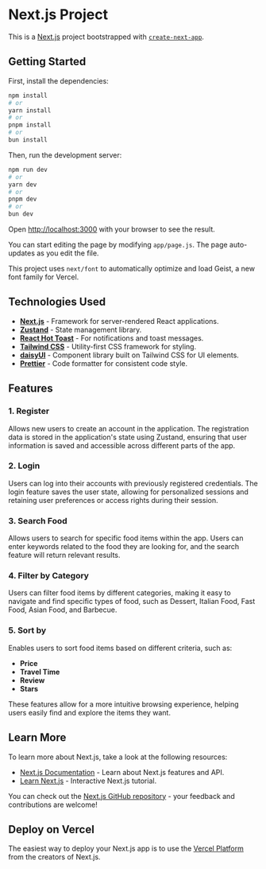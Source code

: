 # Next.js Project

This is a [Next.js](https://nextjs.org) project bootstrapped with [`create-next-app`](https://github.com/vercel/next.js/tree/canary/packages/create-next-app).

## Getting Started

First, install the dependencies:

```bash
npm install
# or
yarn install
# or
pnpm install
# or
bun install
```

Then, run the development server:

```bash
npm run dev
# or
yarn dev
# or
pnpm dev
# or
bun dev
```

Open [http://localhost:3000](http://localhost:3000) with your browser to see the result.

You can start editing the page by modifying `app/page.js`. The page auto-updates as you edit the file.

This project uses `next/font` to automatically optimize and load Geist, a new font family for Vercel.

## Technologies Used

- **[Next.js](https://nextjs.org)** - Framework for server-rendered React applications.
- **[Zustand](https://github.com/pmndrs/zustand)** - State management library.
- **[React Hot Toast](https://react-hot-toast.com/)** - For notifications and toast messages.
- **[Tailwind CSS](https://tailwindcss.com/)** - Utility-first CSS framework for styling.
- **[daisyUI](https://daisyui.com/)** - Component library built on Tailwind CSS for UI elements.
- **[Prettier](https://prettier.io/)** - Code formatter for consistent code style.

## Features

### 1. Register

Allows new users to create an account in the application. The registration data is stored in the application's state using Zustand, ensuring that user information is saved and accessible across different parts of the app.

### 2. Login

Users can log into their accounts with previously registered credentials. The login feature saves the user state, allowing for personalized sessions and retaining user preferences or access rights during their session.

### 3. Search Food

Allows users to search for specific food items within the app. Users can enter keywords related to the food they are looking for, and the search feature will return relevant results.

### 4. Filter by Category

Users can filter food items by different categories, making it easy to navigate and find specific types of food, such as Dessert, Italian Food, Fast Food, Asian Food, and Barbecue.

### 5. Sort by

Enables users to sort food items based on different criteria, such as:
- **Price** 
- **Travel Time**
- **Review**
- **Stars**

These features allow for a more intuitive browsing experience, helping users easily find and explore the items they want.

## Learn More

To learn more about Next.js, take a look at the following resources:

- [Next.js Documentation](https://nextjs.org/docs) - Learn about Next.js features and API.
- [Learn Next.js](https://nextjs.org/learn) - Interactive Next.js tutorial.

You can check out the [Next.js GitHub repository](https://github.com/vercel/next.js) - your feedback and contributions are welcome!

## Deploy on Vercel

The easiest way to deploy your Next.js app is to use the [Vercel Platform](https://vercel.com/new?utm_medium=default-template&filter=next.js&utm_source=create-next-app&utm_campaign=create-next-app-readme) from the creators of Next.js.
